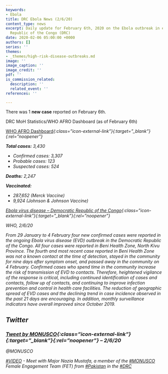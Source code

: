 ```yaml
---
keywords:
- Ebola
title: DRC Ebola News (2/6/20)
content_type: news
excerpt: Daily update for February 6th, 2020 on the Ebola outbreak in eastern Democratic
  Republic of the Congo (DRC)
date: 2020-02-06 05:00:00 +0000
authors: []
series: ''
themes:
- _themes/high-risk-disease-outbreaks.md
image: ''
image_caption: ''
image_credit: ''
pdf: ''
is_commission_related:
  description: ''
  related_event: ''
references: ''

---
```

There was 1 **new case** reported on February 6th.

DRC MoH Statistics/WHO AFRO Dashboard (as of February 6th)

[WHO AFRO Dashboard](http://who.maps.arcgis.com/apps/opsdashboard/index.html#/e70c3804f6044652bc37cce7d8fcef6c)<i/>{:class=”icon-external-link”}{:target=”_blank”}{:rel=”noopener”}

**Total cases:** 3,430

* Confirmed cases: 3,307
* Probable cases: 123
* Suspected cases: 524

**Deaths:** 2,247

**Vaccinated:**

* 287,652 (Merck Vaccine)
* 9,924 (Johnson & Johnson Vaccine)

[Ebola virus disease – Democratic Republic of the Congo](https://www.who.int/csr/don/06-february-2020-ebola-drc/en/)<i/>{:class=”icon-external-link”}{:target=”_blank”}{:rel=”noopener”}

_WHO, 2/6/20_

From 29 January to 4 February four new confirmed cases were reported in the ongoing Ebola virus disease (EVD) outbreak in the Democratic Republic of the Congo. All four cases were reported in Beni Health Zone, North Kivu Province. The fourth and most recent case reported in Beni Health Zone was not a known contact at the time of detection, stayed in the community for nine days after symptom onset, and passed away in the community on 4 February. Confirmed cases who spend time in the community increase the risk of transmission of EVD to contacts. Therefore, heightened vigilance of the response is critical, including continued identification of cases and contacts, follow up of contacts, and continuing to improve infection prevention and control in health care facilities. The reduction of geographic spread of EVD cases and the declining trend in case incidence observed in the past 21 days are encouraging. In addition, monthly surveillance indicators have overall improved since October 2019.

## Twitter

### [Tweet by MONUSCO](https://twitter.com/MONUSCO/status/1225362138631491584)<i/>{:class=”icon-external-link”}{:target=”_blank”}{:rel=”noopener”} – 2/6/20

@MONUSCO

[#VIDEO](https://twitter.com/hashtag/VIDEO?src=hashtag_click) - Meet with Major Nazia Mustafa, a member of the [#MONUSCO](https://twitter.com/hashtag/MONUSCO?src=hashtag_click) Female Engagement Team (FET) from [#Pakistan](https://twitter.com/hashtag/Pakistan?src=hashtag_click) in the [#DRC](https://twitter.com/hashtag/DRC?src=hashtag_click)